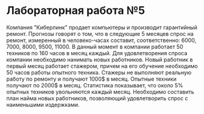 # Лабораторная работа №5

Компания "Киберлинк" продает компьютеры и производит гарантийный ремонт. Прогнозы говорят о том, что в следующие 5 месяцев спрос на ремонт, измеренный в человеко-часах составит, соответственно: 6000, 7000, 8000, 9500, 11000. В данный момент в компании работает 50 техников по 160 часов в месяц каждый. Для удовлетворения спроса компании необходимо нанимать новых работников. Новый работник в первый месяц работает стажером, причем на его обучение необходимо 50 часов работы опытного техника. Стажеры не выполняют реальную работу по ремонту и получают 1000$ в месяц. Опытные техники получают по 2000$ в месяц. Статистика показывает, что около 5% опытных техников увольняются каждый месяц. Необходимо составить план найма новых работников, позволяющий удовлетворить спрос с наименьшими издержками.
